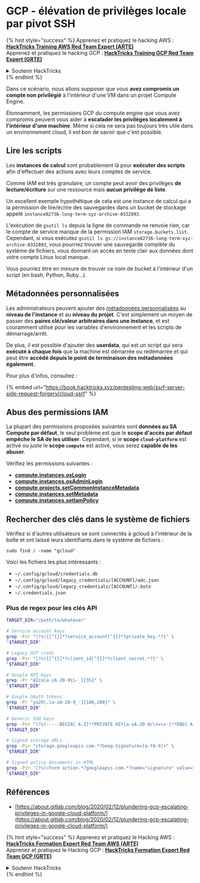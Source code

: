# GCP - élévation de privilèges locale par pivot SSH

{% hint style="success" %}
Apprenez et pratiquez le hacking AWS :<img src="../../../.gitbook/assets/image (1) (1) (1) (1).png" alt="" data-size="line">[**HackTricks Training AWS Red Team Expert (ARTE)**](https://training.hacktricks.xyz/courses/arte)<img src="../../../.gitbook/assets/image (1) (1) (1) (1).png" alt="" data-size="line">\
Apprenez et pratiquez le hacking GCP : <img src="../../../.gitbook/assets/image (2) (1).png" alt="" data-size="line">[**HackTricks Training GCP Red Team Expert (GRTE)**<img src="../../../.gitbook/assets/image (2) (1).png" alt="" data-size="line">](https://training.hacktricks.xyz/courses/grte)

<details>

<summary>Soutenir HackTricks</summary>

* Consultez les [**plans d'abonnement**](https://github.com/sponsors/carlospolop) !
* **Rejoignez le** 💬 [**groupe Discord**](https://discord.gg/hRep4RUj7f) ou le [**groupe telegram**](https://t.me/peass) ou **suivez-nous sur** **Twitter** 🐦 [**@hacktricks\_live**](https://twitter.com/hacktricks_live)**.**
* **Partagez des astuces de hacking en soumettant des PRs aux** [**HackTricks**](https://github.com/carlospolop/hacktricks) et [**HackTricks Cloud**](https://github.com/carlospolop/hacktricks-cloud) dépôts GitHub.

</details>
{% endhint %}

Dans ce scénario, nous allons supposer que vous **avez compromis un compte non privilégié** à l'intérieur d'une VM dans un projet Compute Engine.

Étonnamment, les permissions GCP du compute engine que vous avez compromis peuvent vous aider à **escalader les privilèges localement à l'intérieur d'une machine**. Même si cela ne sera pas toujours très utile dans un environnement cloud, il est bon de savoir que c'est possible.

## Lire les scripts <a href="#follow-the-scripts" id="follow-the-scripts"></a>

Les **instances de calcul** sont probablement là pour **exécuter des scripts** afin d'effectuer des actions avec leurs comptes de service.

Comme IAM est très granulaire, un compte peut avoir des privilèges **de lecture/écriture** sur une ressource mais **aucun privilège de liste**.

Un excellent exemple hypothétique de cela est une instance de calcul qui a la permission de lire/écrire des sauvegardes dans un bucket de stockage appelé `instance82736-long-term-xyz-archive-0332893`.

L'exécution de `gsutil ls` depuis la ligne de commande ne renvoie rien, car le compte de service manque de la permission IAM `storage.buckets.list`. Cependant, si vous exécutez `gsutil ls gs://instance82736-long-term-xyz-archive-0332893`, vous pourriez trouver une sauvegarde complète du système de fichiers, vous donnant un accès en texte clair aux données dont votre compte Linux local manque.

Vous pourriez être en mesure de trouver ce nom de bucket à l'intérieur d'un script (en bash, Python, Ruby...).

## Métadonnées personnalisées

Les administrateurs peuvent ajouter des [métadonnées personnalisées](https://cloud.google.com/compute/docs/storing-retrieving-metadata#custom) au **niveau de l'instance** et au **niveau du projet**. C'est simplement un moyen de passer des **paires clé/valeur arbitraires dans une instance**, et est couramment utilisé pour les variables d'environnement et les scripts de démarrage/arrêt.

De plus, il est possible d'ajouter des **userdata**, qui est un script qui sera **exécuté à chaque fois** que la machine est démarrée ou redémarrée et qui peut être **accédé depuis le point de terminaison des métadonnées également.**

Pour plus d'infos, consultez :

{% embed url="https://book.hacktricks.xyz/pentesting-web/ssrf-server-side-request-forgery/cloud-ssrf" %}

## **Abus des permissions IAM**

La plupart des permissions proposées suivantes sont **données au SA Compute par défaut**, le seul problème est que le **scope d'accès par défaut empêche le SA de les utiliser**. Cependant, si le **scope `cloud-platform`** est activé ou juste le **scope `compute`** est activé, vous serez **capable de les abuser**.

Vérifiez les permissions suivantes :

* [**compute.instances.osLogin**](gcp-compute-privesc/#compute.instances.oslogin)
* [**compute.instances.osAdminLogin**](gcp-compute-privesc/#compute.instances.osadminlogin)
* [**compute.projects.setCommonInstanceMetadata**](gcp-compute-privesc/#compute.projects.setcommoninstancemetadata)
* [**compute.instances.setMetadata**](gcp-compute-privesc/#compute.instances.setmetadata)
* [**compute.instances.setIamPolicy**](gcp-compute-privesc/#compute.instances.setiampolicy)

## Rechercher des clés dans le système de fichiers

Vérifiez si d'autres utilisateurs se sont connectés à gcloud à l'intérieur de la boîte et ont laissé leurs identifiants dans le système de fichiers :
```
sudo find / -name "gcloud"
```
Voici les fichiers les plus intéressants :

* `~/.config/gcloud/credentials.db`
* `~/.config/gcloud/legacy_credentials/[ACCOUNT]/adc.json`
* `~/.config/gcloud/legacy_credentials/[ACCOUNT]/.boto`
* `~/.credentials.json`

### Plus de regex pour les clés API
```bash
TARGET_DIR="/path/to/whatever"

# Service account keys
grep -Pzr "(?s){[^{}]*?service_account[^{}]*?private_key.*?}" \
"$TARGET_DIR"

# Legacy GCP creds
grep -Pzr "(?s){[^{}]*?client_id[^{}]*?client_secret.*?}" \
"$TARGET_DIR"

# Google API keys
grep -Pr "AIza[a-zA-Z0-9\\-_]{35}" \
"$TARGET_DIR"

# Google OAuth tokens
grep -Pr "ya29\.[a-zA-Z0-9_-]{100,200}" \
"$TARGET_DIR"

# Generic SSH keys
grep -Pzr "(?s)-----BEGIN[ A-Z]*?PRIVATE KEY[a-zA-Z0-9/\+=\n-]*?END[ A-Z]*?PRIVATE KEY-----" \
"$TARGET_DIR"

# Signed storage URLs
grep -Pir "storage.googleapis.com.*?Goog-Signature=[a-f0-9]+" \
"$TARGET_DIR"

# Signed policy documents in HTML
grep -Pzr '(?s)<form action.*?googleapis.com.*?name="signature" value=".*?">' \
"$TARGET_DIR"
```
## Références

* [https://about.gitlab.com/blog/2020/02/12/plundering-gcp-escalating-privileges-in-google-cloud-platform/](https://about.gitlab.com/blog/2020/02/12/plundering-gcp-escalating-privileges-in-google-cloud-platform/)

{% hint style="success" %}
Apprenez et pratiquez le Hacking AWS :<img src="../../../.gitbook/assets/image (1) (1) (1) (1).png" alt="" data-size="line">[**HackTricks Formation Expert Red Team AWS (ARTE)**](https://training.hacktricks.xyz/courses/arte)<img src="../../../.gitbook/assets/image (1) (1) (1) (1).png" alt="" data-size="line">\
Apprenez et pratiquez le Hacking GCP : <img src="../../../.gitbook/assets/image (2) (1).png" alt="" data-size="line">[**HackTricks Formation Expert Red Team GCP (GRTE)**<img src="../../../.gitbook/assets/image (2) (1).png" alt="" data-size="line">](https://training.hacktricks.xyz/courses/grte)

<details>

<summary>Soutenir HackTricks</summary>

* Consultez les [**plans d'abonnement**](https://github.com/sponsors/carlospolop) !
* **Rejoignez le** 💬 [**groupe Discord**](https://discord.gg/hRep4RUj7f) ou le [**groupe telegram**](https://t.me/peass) ou **suivez** nous sur **Twitter** 🐦 [**@hacktricks\_live**](https://twitter.com/hacktricks_live)**.**
* **Partagez des astuces de hacking en soumettant des PRs aux** [**HackTricks**](https://github.com/carlospolop/hacktricks) et [**HackTricks Cloud**](https://github.com/carlospolop/hacktricks-cloud) dépôts github.

</details>
{% endhint %}
